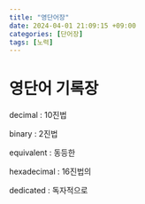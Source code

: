 ```yaml
---
title: "영단어장"
date: 2024-04-01 21:09:15 +09:00
categories: [단어장]
tags: [노력]
---
```


# 영단어 기록장

 decimal : 10진법
 
 binary : 2진법

 equivalent : 동등한

 hexadecimal : 16진법의

 dedicated : 독자적으로